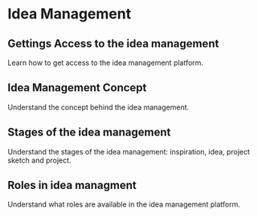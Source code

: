 # Idea Management

## Gettings Access to the idea management

Learn how to get access to the idea management platform.

## Idea Management Concept

Understand the concept behind the idea management.

## Stages of the idea management

Understand the stages of the idea management: inspiration, idea, project sketch and project.

## Roles in idea managment

Understand what roles are available in the idea management platform.
